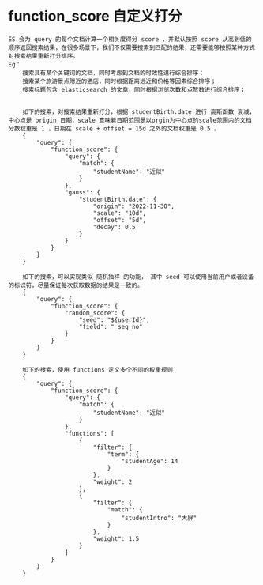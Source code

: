 # function_score 自定义打分
    ES 会为 query 的每个文档计算一个相关度得分 score ，并默认按照 score 从高到低的顺序返回搜索结果，在很多场景下，我们不仅需要搜索到匹配的结果，还需要能够按照某种方式对搜索结果重新打分排序。
    Eg： 
        搜索具有某个关键词的文档，同时考虑到文档的时效性进行综合排序；
        搜索某个旅游景点附近的酒店，同时根据距离远近和价格等因素综合排序；
        搜索标题包含 elasticsearch 的文章，同时根据浏览次数和点赞数进行综合排序；

    
        如下的搜索，对搜索结果重新打分，根据 studentBirth.date 进行 高斯函数 衰减， 中心点是 origin 日期，scale 意味着日期范围是以orgin为中心点的scale范围内的文档分数权重是 1 ，日期在 scale + offset = 15d 之外的文档权重是 0.5 。
        {
            "query": {
                "function_score": {
                    "query": {
                        "match": {
                            "studentName": "近似"
                        }
                    },
                    "gauss": {
                        "studentBirth.date": {
                            "origin": "2022-11-30",
                            "scale": "10d",
                            "offset": "5d",
                            "decay": 0.5
                        }
                    }
                }
            }
        }

        如下的搜索，可以实现类似 随机抽样 的功能， 其中 seed 可以使用当前用户或者设备的标识符，尽量保证每次获取数据的结果是一致的。
        {
            "query": {
                "function_score": {
                    "random_score": {
                        "seed": "${userId}",
                        "field": "_seq_no"
                    }
                }
            }
        }

        如下的搜索，使用 functions 定义多个不同的权重规则
        {
            "query": {
                "function_score": {
                    "query": {
                        "match": {
                            "studentName": "近似"
                        }
                    },
                    "functions": [
                        {
                            "filter": {
                                "term": {
                                    "studentAge": 14
                                }
                            },
                            "weight": 2
                        },
                        {
                            "filter": {
                                "match": {
                                    "studentIntro": "大屏"
                                }
                            },
                            "weight": 1.5
                        }
                    ]
                }
            }
        }
